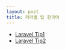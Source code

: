 ```yaml
---
layout: post
title: 라라벨 팁 한국어
---
```




* [Laravel Tip1](https://laravel-tips.kkame.net/)
* [Laravel Tip2](https://silnex.github.io/blog/laravel-eloquent-tips-tricks/)
